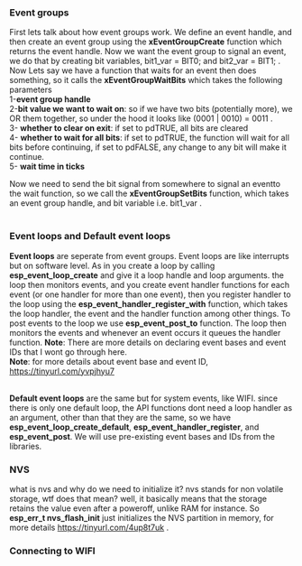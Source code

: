 ### Event groups

First lets talk about how event groups work. We define an event handle, and then create an event group using the **xEventGroupCreate** function which returns the event handle. Now we want the event group to signal an event, we do that by creating bit variables, bit1_var = BIT0; and bit2_var = BIT1; . Now Lets say we have a function that waits for an event then does something, so it calls the **xEventGroupWaitBits** which takes the following parameters <br>
1-**event group handle**<br>
2-**bit value we want to wait on**: so if we have two bits (potentially more), we OR them together, so under the hood it looks like (0001 | 0010) = 0011 .<br>
3- **whether to clear on exit**: if set to pdTRUE, all bits are cleared<br>
4- **whether to wait for all bits**: if set to pdTRUE, the function will wait for all bits before continuing, if set to pdFALSE, any change to any bit will make it continue.<br>
5- **wait time in ticks** <br>

Now we need to send the bit signal from somewhere to signal an eventto the wait function, so we call the **xEventGroupSetBits** function, which takes an event group handle, and bit variable i.e. bit1_var . <br><br>

### Event loops and Default event loops

**Event loops** are seperate from event groups. Event loops are like interrupts but on software level. As in you create a loop by calling **esp_event_loop_create** and give it a loop handle and loop arguments. the loop then monitors events, and you create event handler functions for each event (or one handler for more than one event), then you register handler to the loop using the **esp_event_handler_register_with** function, which takes the loop handler, the event and the handler function among other things. To post events to the loop we use **esp_event_post_to** function. The loop then monitors the events and whenever an event occurs it queues the handler function. **Note**: There are more details on declaring event bases and event IDs that I wont go through here.<br>
**Note**: for more details about event base and event ID, https://tinyurl.com/yvpjhyu7
<br><br>

**Default event loops** are the same but for system events, like WIFI. since there is only one default loop, the API functions dont need a loop handler as an argument, other than that they are the same, so we have **esp_event_loop_create_default**, **esp_event_handler_register**, and **esp_event_post**. We will use pre-existing event bases and IDs from the libraries.



### NVS 

what is nvs and why do we need to initialize it? nvs stands for non volatile storage, wtf does that mean? well, it basically means that the storage retains the value even after a poweroff, unlike RAM for instance. So **esp_err_t nvs_flash_init** just initializes the NVS partition in memory, for more details https://tinyurl.com/4up8t7uk .


### Connecting to WIFI

